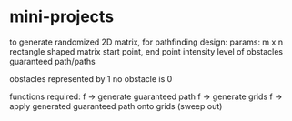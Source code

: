 # mini-projects

to generate randomized 2D matrix, for pathfinding
design:
params:
m x n rectangle shaped matrix
start point, end point
intensity level of obstacles
guaranteed path/paths

obstacles represented by 1 no obstacle is 0

functions required:
    f -> generate guaranteed path
    f -> generate grids
    f -> apply generated guaranteed path onto grids (sweep out)
